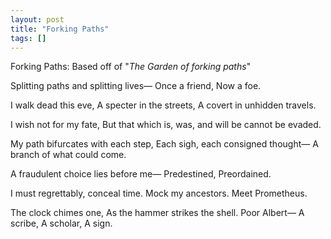 ```yaml
---
layout: post
title: "Forking Paths"
tags: []
---
```


Forking Paths:
Based off of "*The Garden of forking paths*"


Splitting paths and splitting lives—
Once a friend,
Now a foe.

I walk dead this eve,
A specter in the streets,
A covert in unhidden travels.

I wish not for my fate,
But that which is, was, and will be
cannot be evaded.

My path bifurcates with each step,
Each sigh, each consigned thought—
A branch of what could come.

A fraudulent choice lies before me—
Predestined,
Preordained.

I must regrettably,
conceal time.
Mock my ancestors.
Meet Prometheus. 

The clock chimes one,
As the hammer strikes the shell.
Poor Albert—
A scribe,
A scholar,
A sign.